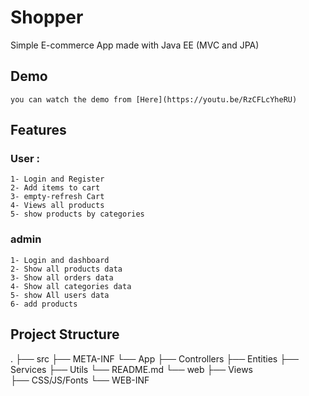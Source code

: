 # Shopper
Simple E-commerce App made with Java EE (MVC and JPA)


## Demo
	you can watch the demo from [Here](https://youtu.be/RzCFLcYheRU)

## Features

### User :
 	1- Login and Register
	2- Add items to cart
	3- empty-refresh Cart
	4- Views all products 
	5- show products by categories

### admin 
	1- Login and dashboard
	2- Show all products data
	3- Show all orders data
	4- Show all categories data
	5- show All users data
	6- add products

## Project Structure

.
├── src
    ├── META-INF
    └── App
    	├── Controllers
    	├── Entities
    	├── Services
    	├── Utils
    	└── README.md
└── web
    ├── Views    
    ├── CSS/JS/Fonts
    └── WEB-INF
	
